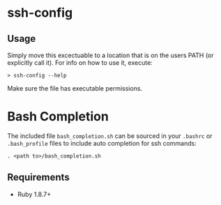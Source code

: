 # ssh-config

## Usage

Simply move this excectuable to a location that is on the users PATH (or explicitly call it).  For info on how to use it, execute:

    > ssh-config --help

Make sure the file has executable permissions.

# Bash Completion

The included file `bash_completion.sh` can be sourced in your `.bashrc` or `.bash_profile` files to include auto completion for ssh commands:

    . <path to>/bash_completion.sh

Requirements
------------

* Ruby 1.8.7+

